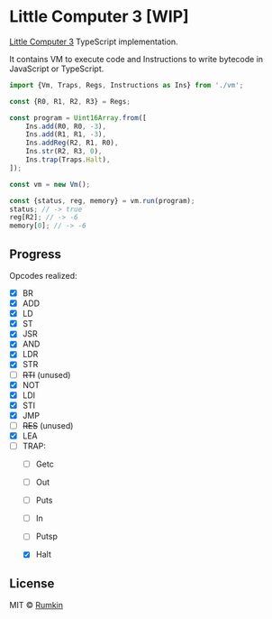 # Little Computer 3 [WIP]

[Little Computer 3](https://en.wikipedia.org/wiki/LC-3) TypeScript implementation.

It contains VM to execute code and Instructions to write bytecode in JavaScript or TypeScript.

```javascript
import {Vm, Traps, Regs, Instructions as Ins} from './vm';

const {R0, R1, R2, R3} = Regs;

const program = Uint16Array.from([
    Ins.add(R0, R0, -3),
    Ins.add(R1, R1, -3),
    Ins.addReg(R2, R1, R0),
    Ins.str(R2, R3, 0),
    Ins.trap(Traps.Halt),
]);

const vm = new Vm();

const {status, reg, memory} = vm.run(program);
status; // -> true
reg[R2]; // -> -6
memory[0]; // -> -6
```

## Progress

Opcodes realized:

- [x] BR
- [x] ADD
- [x] LD
- [x] ST
- [x] JSR
- [x] AND
- [x] LDR
- [x] STR
- [ ] ~~RTI~~ (unused)
- [x] NOT
- [x] LDI
- [x] STI
- [x] JMP
- [ ] ~~RES~~ (unused)
- [x] LEA
- [ ] TRAP:
    - [ ] Getc
    - [ ] Out
    - [ ] Puts
    - [ ] In
    - [ ] Putsp
    - [x] Halt


## License

MIT © [Rumkin](https://rumk.in)